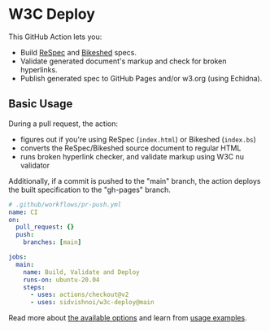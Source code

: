 # W3C Deploy

This GitHub Action lets you:

- Build [ReSpec](https://github.com/w3c/respec) and [Bikeshed](https://github.com/tabatkins/bikeshed) specs.
- Validate generated document's markup and check for broken hyperlinks.
- Publish generated spec to GitHub Pages and/or w3.org (using Echidna).

## Basic Usage

During a pull request, the action:

- figures out if you're using ReSpec (`index.html`) or Bikeshed (`index.bs`)
- converts the ReSpec/Bikeshed source document to regular HTML
- runs broken hyperlink checker, and validate markup using W3C nu validator

Additionally, if a commit is pushed to the "main" branch, the action deploys the built specification to the "gh-pages" branch.

```yml
# .github/workflows/pr-push.yml
name: CI
on:
  pull_request: {}
  push:
    branches: [main]

jobs:
  main:
    name: Build, Validate and Deploy
    runs-on: ubuntu-20.04
    steps:
      - uses: actions/checkout@v2
      - uses: sidvishnoi/w3c-deploy@main
```

Read more about [the available options](docs/options.md) and learn from [usage examples](docs/examples.md).
